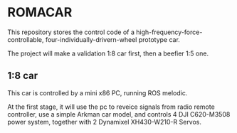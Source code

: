 # ROMACAR

This repository stores the control code of a high-frequency-force-controllable, four-individually-drivern-wheel prototype car.  

The project will make a validation 1:8 car first, then a beefier 1:5 one.

## 1:8 car

This car is controlled by a mini x86 PC, running ROS melodic.  

At the first stage, it will use the pc to reveice signals from radio remote controller, use a simple Arkman car model, and controls 4 DJI C620-M3508 power system, together with 2 Dynamixel XH430-W210-R Servos.

